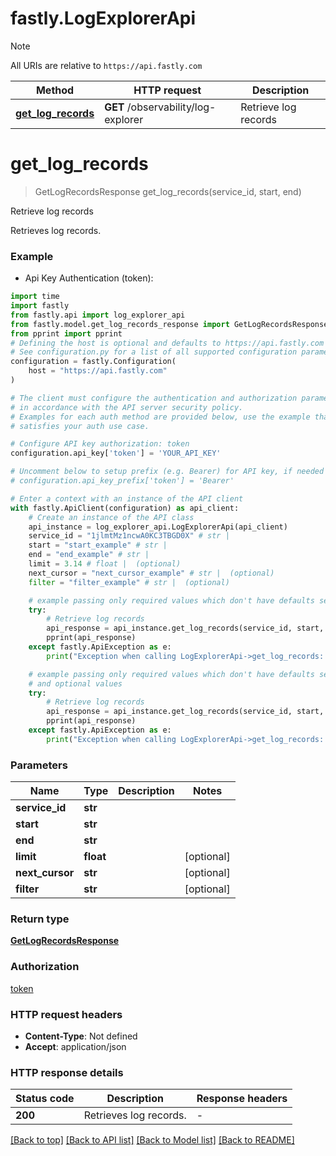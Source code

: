 # fastly.LogExplorerApi

> [!NOTE]
> All URIs are relative to `https://api.fastly.com`

Method | HTTP request | Description
------------- | ------------- | -------------
[**get_log_records**](LogExplorerApi.md#get_log_records) | **GET** /observability/log-explorer | Retrieve log records


# **get_log_records**
> GetLogRecordsResponse get_log_records(service_id, start, end)

Retrieve log records

Retrieves log records.

### Example

* Api Key Authentication (token):

```python
import time
import fastly
from fastly.api import log_explorer_api
from fastly.model.get_log_records_response import GetLogRecordsResponse
from pprint import pprint
# Defining the host is optional and defaults to https://api.fastly.com
# See configuration.py for a list of all supported configuration parameters.
configuration = fastly.Configuration(
    host = "https://api.fastly.com"
)

# The client must configure the authentication and authorization parameters
# in accordance with the API server security policy.
# Examples for each auth method are provided below, use the example that
# satisfies your auth use case.

# Configure API key authorization: token
configuration.api_key['token'] = 'YOUR_API_KEY'

# Uncomment below to setup prefix (e.g. Bearer) for API key, if needed
# configuration.api_key_prefix['token'] = 'Bearer'

# Enter a context with an instance of the API client
with fastly.ApiClient(configuration) as api_client:
    # Create an instance of the API class
    api_instance = log_explorer_api.LogExplorerApi(api_client)
    service_id = "1jlmtMz1ncwA0KC3TBGD0X" # str | 
    start = "start_example" # str | 
    end = "end_example" # str | 
    limit = 3.14 # float |  (optional)
    next_cursor = "next_cursor_example" # str |  (optional)
    filter = "filter_example" # str |  (optional)

    # example passing only required values which don't have defaults set
    try:
        # Retrieve log records
        api_response = api_instance.get_log_records(service_id, start, end)
        pprint(api_response)
    except fastly.ApiException as e:
        print("Exception when calling LogExplorerApi->get_log_records: %s\n" % e)

    # example passing only required values which don't have defaults set
    # and optional values
    try:
        # Retrieve log records
        api_response = api_instance.get_log_records(service_id, start, end, limit=limit, next_cursor=next_cursor, filter=filter)
        pprint(api_response)
    except fastly.ApiException as e:
        print("Exception when calling LogExplorerApi->get_log_records: %s\n" % e)
```


### Parameters

Name | Type | Description  | Notes
------------- | ------------- | ------------- | -------------
 **service_id** | **str**|  |
 **start** | **str**|  |
 **end** | **str**|  |
 **limit** | **float**|  | [optional]
 **next_cursor** | **str**|  | [optional]
 **filter** | **str**|  | [optional]

### Return type

[**GetLogRecordsResponse**](GetLogRecordsResponse.md)

### Authorization

[token](../README.md#token)

### HTTP request headers

 - **Content-Type**: Not defined
 - **Accept**: application/json


### HTTP response details

| Status code | Description | Response headers |
|-------------|-------------|------------------|
**200** | Retrieves log records. |  -  |

[[Back to top]](#) [[Back to API list]](../README.md#documentation-for-api-endpoints) [[Back to Model list]](../README.md#documentation-for-models) [[Back to README]](../README.md)

